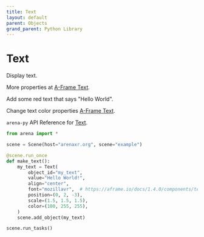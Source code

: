 ```yaml
---
title: Text
layout: default
parent: Objects
grand_parent: Python Library
---
```


# Text

Display text.

More properties at <a href='https://aframe.io/docs/1.5.0/components/text.html'>A-Frame Text</a>.

Add some red text that says "Hello World".

Change text color properties [A-Frame Text](https://aframe.io/docs/1.5.0/components/text.html#properties).

`arena-py` API Reference for [Text](/content/python-api/objects/text).

```python
from arena import *

scene = Scene(host="arenaxr.org", scene="example")

@scene.run_once
def make_text():
    my_text = Text(
        object_id="my_text",
        value="Hello World!",
        align="center",
        font="mozillavr",  # https://aframe.io/docs/1.4.0/components/text.html#stock-fonts
        position=(0, 2, -3),
        scale=(1.5, 1.5, 1.5),
        color=(100, 255, 255),
    )
    scene.add_object(my_text)

scene.run_tasks()
```

